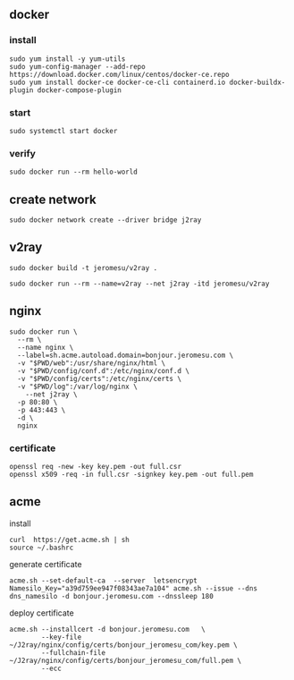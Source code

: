 ## docker

### install

```
sudo yum install -y yum-utils
sudo yum-config-manager --add-repo https://download.docker.com/linux/centos/docker-ce.repo
sudo yum install docker-ce docker-ce-cli containerd.io docker-buildx-plugin docker-compose-plugin
```

### start

```
sudo systemctl start docker
```

### verify

```
sudo docker run --rm hello-world
```

## create network

```
sudo docker network create --driver bridge j2ray
```



## v2ray

```shell
sudo docker build -t jeromesu/v2ray .
```

```shell
sudo docker run --rm --name=v2ray --net j2ray -itd jeromesu/v2ray
```



## nginx

```shell
sudo docker run \
  --rm \
  --name nginx \
  --label=sh.acme.autoload.domain=bonjour.jeromesu.com \
  -v "$PWD/web":/usr/share/nginx/html \
  -v "$PWD/config/conf.d":/etc/nginx/conf.d \
  -v "$PWD/config/certs":/etc/nginx/certs \
  -v "$PWD/log":/var/log/nginx \
	--net j2ray \
  -p 80:80 \
  -p 443:443 \
  -d \
  nginx
```

### certificate

```
openssl req -new -key key.pem -out full.csr
openssl x509 -req -in full.csr -signkey key.pem -out full.pem
```



## acme

install

```shell
curl  https://get.acme.sh | sh
source ~/.bashrc
```

generate certificate

```shell
acme.sh --set-default-ca  --server  letsencrypt
Namesilo_Key="a39d759ee947f08343ae7a104" acme.sh --issue --dns dns_namesilo -d bonjour.jeromesu.com --dnssleep 180
```

deploy certificate

```shell
acme.sh --installcert -d bonjour.jeromesu.com   \
        --key-file   ~/J2ray/nginx/config/certs/bonjour_jeromesu_com/key.pem \
        --fullchain-file ~/J2ray/nginx/config/certs/bonjour_jeromesu_com/full.pem \
        --ecc
```


